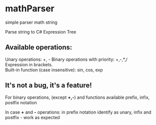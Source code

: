 # mathParser
simple parser math string

Parse string to C# Expression Tree

## Available operations:
Unary operations: +, -
Binary operations with priority: +,-,*,/  
Expression in brackets.  
Built-in function (case insensitive): sin, cos, exp  

## It's not a bug, it's a feature!
For binary operations, (except **+,-**) and functions available prefix, infix, postfix notation

In case **+** and **-** operations: in prefix notation identify as unary, infix and postfix - work as expected
